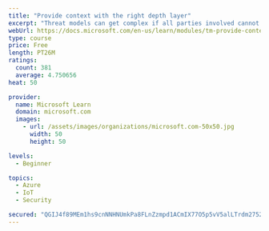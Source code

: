 ```yaml
---
title: "Provide context with the right depth layer"
excerpt: "Threat models can get complex if all parties involved cannot agree on a data-flow diagram depth layer that provides enough context to satisfy requirements"
webUrl: https://docs.microsoft.com/en-us/learn/modules/tm-provide-context-with-the-right-depth-layer/
type: course
price: Free
length: PT26M
ratings:
  count: 381
  average: 4.750656
heat: 50

provider:
  name: Microsoft Learn
  domain: microsoft.com
  images:
    - url: /assets/images/organizations/microsoft.com-50x50.jpg
      width: 50
      height: 50

levels:
  - Beginner

topics:
  - Azure
  - IoT
  - Security

secured: "QGIJ4f89MEm1hs9cnNNHNUmkPa8FLnZzmpd1ACmIX77O5p5vV5alLTrdm2752gyFnKqAD7XxCGs0GCEXJIU81cA6vGPgs4KDfiEdm0mUOpiOxhnKr1VQtPiJt8EuB57hJl7Td+RObWZfEdU9DuDaN9zfmEXZpR6s919R7lvtoTPi7EBmmbTFKTElaZh4tnlGcVeJ8dtHeGnoOCZITN1AP9mPbbeunw3jP/q44MmpondMLro9zojw48jm+e8U3Y77g5aXNe2oxJL/GKSKNlsxjNhriRRa+agxIBLRyBy+NzNYb7RcGKSomlUV8cAn8jGVoMcSjcngm7xSEHrq1V7aTohAmQT8E4MOmydAL20JAfuEQNig0vufrCLqLY6mQBpm2a11itVK0fDzlJtGqmZGjKR3SK14RYWhQayhLSvUUVs=;iBmOJOYGYgpxLO/AUqf1NQ=="
---
```


